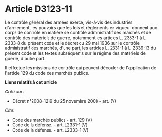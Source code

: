 # Article D3123-11

Le contrôle général des armées exerce, vis-à-vis des industries d'armement, les pouvoirs que les lois et règlements en
vigueur donnent aux corps de contrôle en matière de contrôle administratif des marchés et de contrôle des matériels de
guerre, notamment les articles L. 2333-1 à L. 2333-8 du présent code et le décret du 29 mai 1936 sur le contrôle
administratif des marchés, d'une part, les articles L. 2331-1 à L. 2339-13 du présent code et les textes subséquents sur le
régime des matériels de guerre, d'autre part. 

Il effectue les missions de contrôle qui peuvent découler de l'application de l'article 129 du code des marchés publics.

**Liens relatifs à cet article**

_Créé par_:

  - Décret n°2008-1219 du 25 novembre 2008 - art. (V)

_Cite_:

  - Code des marchés publics - art. 129 (V)
  - Code de la défense. - art. L2331-1 (V)
  - Code de la défense. - art. L2333-1 (V)
